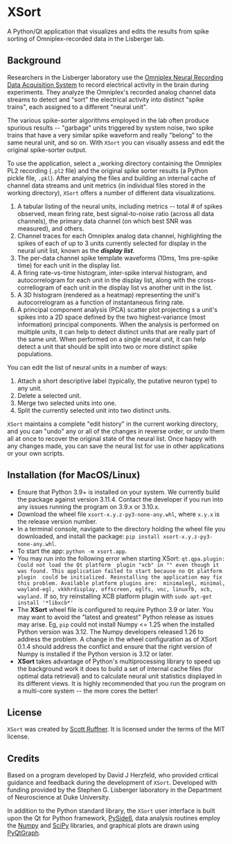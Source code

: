 # XSort

A Python/Qt application that visualizes and edits the results from spike sorting of Omniplex-recorded
data in the Lisberger lab.

## Background
Researchers in the Lisberger laboratory use the [Omniplex Neural Recording Data Acquisition 
System](https://plexon.com) to record electrical activity in the brain during experiments. They analyze the Omniplex's 
recorded analog channel data streams to detect and "sort" the electrical activity into distinct "spike trains", each
assigned to a different "neural unit".

The various spike-sorter algorithms employed in the lab often produce spurious results -- "garbage" units triggered by 
system noise, two spike trains that have a very similar spike waveform and really "belong" to the same neural unit,
and so on. With `XSort` you can visually assess and edit the original spike-sorter output.

To use the application, select a _working directory containing the Omniplex PL2 recording (`.pl2` file) and the 
original spike sorter results (a Python pickle file, `.pkl`). After analying the files and building an internal cache 
of channel data streams and unit metrics (in individual files stored in the working directory), 
`XSort` offers a number of different data visualizations.

1. A tabular listing of the neural units, including metrics -- total # of spikes observed, mean firing rate, best
signal-to-noise ratio (across all data channels), the primary data channel (on which best SNR was measured), and others.
2. Channel traces for each Omniplex analog data channel, highlighting the spikes of each of up to 3 units currently 
selected for display in the neural unit list, known as the **_display list_**.
3. The per-data channel spike template waveforms (10ms, 1ms pre-spike time) for each unit in the display list.
4. A firing rate-vs-time histogram, inter-spike interval histogram, and autocorrelogram for each unit in the display 
list, along with the cross-correllogram of each unit in the display list vs another unit in the list.
5. A 3D histogram (rendered as a heatmap) representing the unit's autocorrelogram as a function of instantaneous 
firing rate.
6. A principal component analysis (PCA) scatter plot projecting s a unit's spikes into a 2D space defined by the two 
highest-variance (most information) principal components. When the analysis is performed on multiple units, it can help
to detect distinct units that are really part of the same unit. When performed on a single neural unit, it can help 
detect a unit that should be split into two or more distinct spike populations.

You can edit the list of neural units in a number of ways:
1. Attach a short descriptive label (typically, the putative neuron type) to any unit.
2. Delete a selected unit.
3. Merge two selected units into one.
4. Split the currently selected unit into two distinct units.

`XSort` maintains a complete "edit history" in the current working directory, and you can "undo" any or all of the 
changes in reverse order, or undo them all at once to recover the original state of the neural list. Once happy with 
any changes made, you can save the neural list for use in other applications or your own scripts.


## Installation (for MacOS/Linux)
- Ensure that Python 3.9+ is installed on your system. We currently build the package against
version 3.11.4. Contact the developer if you run into any issues running the program on 3.9.x or 3.10.x.
- Download the wheel file `xsort-x.y.z-py3-none-any.whl`, where `x.y.x` is the release version number.
- In a terminal console, navigate to the directory holding the wheel file you downloaded, and install 
the package: `pip install xsort-x.y.z-py3-none-any.whl`.
- To start the app: `python -m xsort.app`.
- You may run into the following error when starting XSort: `qt.qpa.plugin: Could not load the Qt platform 
plugin "xcb" in "" even though it was found. This application failed to start because no Qt platform plugin 
could be initialized. Reinstalling the application may fix this problem. Available platform plugins are: 
minimalegl, minimal, wayland-egl, vkkhrdisplay, offscreen, eglfs, vnc, linuxfb, xcb, wayland.` If so, try
reinstalling XCB platform plugin with `sudo apt-get install '*libxcb*'`
- The **XSort** wheel file is configured to require Python 3.9 or later. You may want to avoid the "latest and
greatest" Python release as issues may arise. Eg, `pip` could not install Numpy <= 1.25 when the installed
Python version was 3.12. The Numpy developers released 1.26 to address the problem. A change in the wheel configuration 
as of XSort 0.1.4 should address the conflict and ensure that the right version of Numpy is installed if the Python 
version is 3.12 or later.
- **XSort** takes advantage of Python's multiprocessing library to speed up the background work it does to build a set 
of internal cache files (for optimal data retrieval) and to calculate neural unit statistics displayed in its different 
views. It is highly recommended that you run the program on a multi-core system -- the more cores the better!


## License
`XSort` was created by [Scott Ruffner](mailto:sruffner@srscicomp.com). It is
licensed under the terms of the MIT license.

## Credits
Based on a program developed by David J Herzfeld, who provided critical guidance and feedback during the
development of `XSort`. Developed with funding provided by the Stephen G. Lisberger laboratory in the Department of
Neuroscience at Duke University.

In addition to the Python standard library, the `XSort` user interface is built upon the Qt for Python framework, 
[PySide6](https://doc.qt.io/qtforpython-6/index.html), data analysis routines employ the [Numpy](https://numpy.org/) 
and [SciPy](https://scipy.org/) libraries, and graphical plots are drawn using [PyQtGraph](https://pyqtgraph.readthedocs.io/en/latest/index.html).
